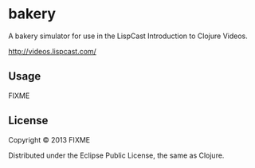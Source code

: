 # bakery

A bakery simulator for use in the LispCast Introduction to Clojure Videos.

http://videos.lispcast.com/

## Usage

FIXME

## License

Copyright © 2013 FIXME

Distributed under the Eclipse Public License, the same as Clojure.
